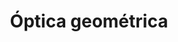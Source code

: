 ---
title: Óptica geométrica
summary:
tags:
- EBAU
- óptica-geométrica
categories:
- Física

# Optional external URL for project (replaces project detail page).
external_link: "https://drive.google.com/file/d/0B6t6-aLmKtoLMDI5LUR3UFBFaG8/view"

image:
  caption: Foto de [**j.mt_photography**](https://www.pexels.com/es-es/@j-mt_photography-628996) en [Pexels](https://www.pexels.com/es-es/)
  focal_point: Smart
---